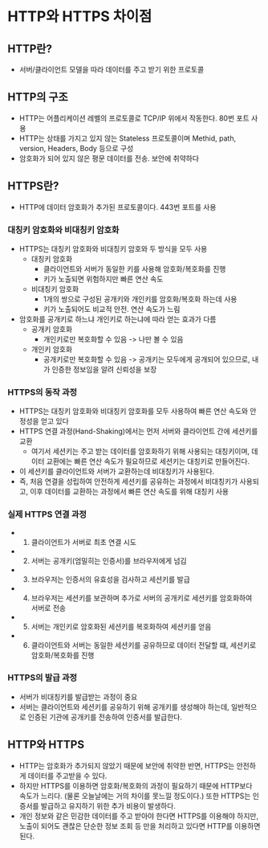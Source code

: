 # HTTP와 HTTPS 차이점

## HTTP란?

- 서버/클라이언트 모델을 따라 데이터를 주고 받기 위한 프로토콜

## HTTP의 구조

- HTTP는 어플리케이션 레벨의 프로토콜로 TCP/IP 위에서 작동한다. 80번 포트 사용
- HTTP는 상태를 가지고 있지 않는 Stateless 프로토콜이며 Methid, path, version, Headers, Body 등으로 구성
- 암호화가 되어 있지 않은 평문 데이터를 전송. 보안에 취약하다

## HTTPS란?

- HTTP에 데이터 암호화가 추가된 프로토콜이다. 443번 포트를 사용

### 대칭키 암호화와 비대칭키 암호화

- HTTPS는 대칭키 암호화와 비대칭키 암호와 두 방식을 모두 사용
  - 대칭키 암호화
    - 클라이언트와 서버가 동일한 키를 사용해 암호화/복호화를 진행
    - 키가 노출되면 위험하지만 빠른 연산 속도
  - 비대칭키 암호화
    - 1개의 쌍으로 구성된 공개키와 개인키를 암호화/복호화 하는데 사용
    - 키가 노출되어도 비교적 안전. 연산 속도가 느림
- 암호화를 공개키로 하느냐 개인키로 하는냐에 따라 얻는 효과가 다름
  - 공개키 암호화
    - 개인키로만 복호화할 수 있음 -> 나만 볼 수 있음
  - 개인키 암호화
    - 공개키로만 복호화할 수 있음 -> 공개키는 모두에게 공개되어 있으므로, 내가 인증한 정보임을 알려 신뢰성을 보장

### HTTPS의 동작 과정

- HTTPS는 대칭키 암호화와 비대칭키 암호화를 모두 사용하여 빠른 연산 속도와 안정성을 얻고 있다
- HTTPS 연결 과정(Hand-Shaking)에서는 먼저 서버와 클라이언트 간에 세션키를 교환
  - 여기서 세션키는 주고 받는 데이터를 암호화하기 위해 사용되는 대칭키이며, 데이터 교환에는 빠른 연산 속도가 필요하므로 세션키는 대칭키로 만들어진다.
- 이 세션키를 클라이언트와 서버가 교환하는데 비대칭키가 사용된다.
- 즉, 처음 연결을 성립하여 안전하게 세션키를 공유하는 과정에서 비대칭키가 사용되고, 이후 데이터를 교환하는 과정에서 빠른 연산 속도를 위해 대칭키 사용

### 실제 HTTPS 연결 과정

- 1. 클라이언트가 서버로 최초 연결 시도
- 2. 서버는 공개키(엄밀히는 인증서)를 브라우저에게 넘김
- 3. 브라우저는 인증서의 유효성을 검사하고 세션키를 발급
- 4. 브라우저는 세션키를 보관하며 추가로 서버의 공개키로 세션키를 암호화하여 서버로 전송
- 5. 서버는 개인키로 암호화된 세션키를 복호화하여 세션키를 얻음
- 6. 클라이언트와 서버는 동일한 세션키를 공유하므로 데이터 전달할 떄, 세션키로 암호화/복호화를 진행

### HTTPS의 발급 과정

- 서버가 비대칭키를 발급받는 과정이 중요
- 서버는 클라이언트와 세션키를 공유하기 위해 공개키를 생성해야 하는데, 일반적으로 인증된 기관에 공개키를 전송하여 인증서를 발급한다.

## HTTP와 HTTPS

- HTTP는 암호화가 추가되지 않았기 때문에 보안에 취약한 반면, HTTPS는 안전하게 데이터를 주고받을 수 있다.
- 하지만 HTTPS를 이용하면 암호화/복호화의 과정이 필요하기 때문에 HTTP보다 속도가 느리다. (물론 오늘날에는 거의 차이를 못느낄 정도이다.) 또한 HTTPS는 인증서를 발급하고 유지하기 위한 추가 비용이 발생하다.
- 개인 정보와 같은 민감한 데이터를 주고 받아야 한다면 HTTPS를 이용해야 하지만, 노출이 되어도 괜찮은 단순한 정보 조회 등 만을 처리하고 있다면 HTTP를 이용하면 된다.
